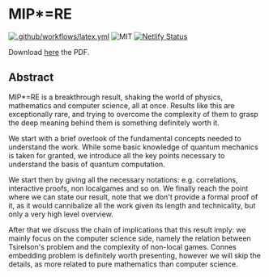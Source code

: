 # MIP*=RE
[![.github/workflows/latex.yml](https://github.com/Pinzauti/mip-star-equals-re-seminar/actions/workflows/latex.yml/badge.svg)](https://github.com/Pinzauti/mip-star-equals-re-seminar/actions/workflows/latex.yml)
![MIT](https://img.shields.io/badge/license-MIT-brightgreen) 
[![Netlify Status](https://api.netlify.com/api/v1/badges/5f2d738d-f6dc-4a18-adbd-d9aa542440ff/deploy-status)](https://app.netlify.com/sites/mip-star-equals-re-seminar/deploys)

Download [here](https://mip-star-equals-re-seminar.netlify.app) the PDF.
## Abstract
MIP*=RE is a breakthrough result, shaking the world of physics, mathematics and computer science, all at once. Results like this are exceptionally rare, and trying to overcome the complexity of them to grasp the deep meaning behind them is something definitely worth it. 

We start with a brief overlook of the fundamental concepts needed to understand the work. While some basic knowledge of quantum mechanics is taken for granted, we introduce all the key points necessary to understand the basis of quantum computation.

We start then by giving all the necessary notations: e.g. correlations, interactive proofs, non localgames and so on. We finally reach the point where we can state our result, note that we don't provide a formal proof of it, as it would cannibalize all the work given its length and technicality, but only a very high level overview.

After that we discuss the chain of implications that this result imply: we mainly focus on the computer science side, namely the relation between Tsirelson's problem and the complexity of non-local games. Connes embedding problem is definitely worth presenting, however we will skip the details, as more related to pure mathematics than computer science.
